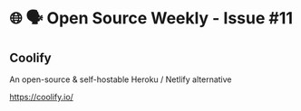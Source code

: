# 🌐 🗣️ Open Source Weekly - Issue #11

## Coolify

An open-source & self-hostable Heroku / Netlify alternative

https://coolify.io/
